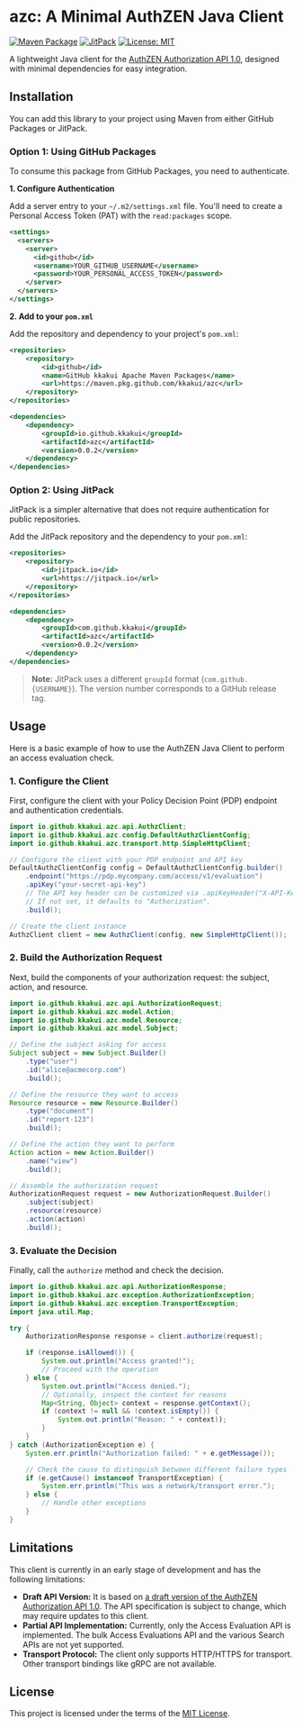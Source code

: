 # azc: A Minimal AuthZEN Java Client

[![Maven Package](https://github.com/kkakui/azc/actions/workflows/maven-publish.yml/badge.svg)](https://github.com/kkakui/azc/actions/workflows/maven-publish.yml)
[![JitPack](https://jitpack.io/v/com.github.kkakui/azc.svg)](https://jitpack.io/#com.github.kkakui/azc)
[![License: MIT](https://img.shields.io/badge/License-MIT-yellow.svg)](https://opensource.org/licenses/MIT)

A lightweight Java client for the [AuthZEN Authorization API 1.0](https://github.com/kkakui/azc/blob/main/docs/authorization-api-1_0_draft_04.md), designed with minimal dependencies for easy integration.

## Installation

You can add this library to your project using Maven from either GitHub Packages or JitPack.

### Option 1: Using GitHub Packages

To consume this package from GitHub Packages, you need to authenticate.

**1. Configure Authentication**

Add a server entry to your `~/.m2/settings.xml` file. You'll need to create a Personal Access Token (PAT) with the `read:packages` scope.

```xml
<settings>
  <servers>
    <server>
      <id>github</id>
      <username>YOUR_GITHUB_USERNAME</username>
      <password>YOUR_PERSONAL_ACCESS_TOKEN</password>
    </server>
  </servers>
</settings>
```

**2. Add to your `pom.xml`**

Add the repository and dependency to your project's `pom.xml`:

```xml
<repositories>
    <repository>
        <id>github</id>
        <name>GitHub kkakui Apache Maven Packages</name>
        <url>https://maven.pkg.github.com/kkakui/azc</url>
    </repository>
</repositories>

<dependencies>
    <dependency>
        <groupId>io.github.kkakui</groupId>
        <artifactId>azc</artifactId>
        <version>0.0.2</version>
    </dependency>
</dependencies>
```

### Option 2: Using JitPack

JitPack is a simpler alternative that does not require authentication for public repositories.

Add the JitPack repository and the dependency to your `pom.xml`:

```xml
<repositories>
    <repository>
        <id>jitpack.io</id>
        <url>https://jitpack.io</url>
    </repository>
</repositories>

<dependencies>
    <dependency>
        <groupId>com.github.kkakui</groupId>
        <artifactId>azc</artifactId>
        <version>0.0.2</version>
    </dependency>
</dependencies>
```
> **Note:** JitPack uses a different `groupId` format (`com.github.{USERNAME}`). The version number corresponds to a GitHub release tag.

## Usage

Here is a basic example of how to use the AuthZEN Java Client to perform an access evaluation check.

### 1. Configure the Client

First, configure the client with your Policy Decision Point (PDP) endpoint and authentication credentials.

```java
import io.github.kkakui.azc.api.AuthzClient;
import io.github.kkakui.azc.config.DefaultAuthzClientConfig;
import io.github.kkakui.azc.transport.http.SimpleHttpClient;

// Configure the client with your PDP endpoint and API key
DefaultAuthzClientConfig config = DefaultAuthzClientConfig.builder()
    .endpoint("https://pdp.mycompany.com/access/v1/evaluation")
    .apiKey("your-secret-api-key")
    // The API key header can be customized via .apiKeyHeader("X-API-Key").
    // If not set, it defaults to "Authorization".
    .build();

// Create the client instance
AuthzClient client = new AuthzClient(config, new SimpleHttpClient());
```

### 2. Build the Authorization Request

Next, build the components of your authorization request: the subject, action, and resource.

```java
import io.github.kkakui.azc.api.AuthorizationRequest;
import io.github.kkakui.azc.model.Action;
import io.github.kkakui.azc.model.Resource;
import io.github.kkakui.azc.model.Subject;

// Define the subject asking for access
Subject subject = new Subject.Builder()
    .type("user")
    .id("alice@acmecorp.com")
    .build();

// Define the resource they want to access
Resource resource = new Resource.Builder()
    .type("document")
    .id("report-123")
    .build();

// Define the action they want to perform
Action action = new Action.Builder()
    .name("view")
    .build();

// Assemble the authorization request
AuthorizationRequest request = new AuthorizationRequest.Builder()
    .subject(subject)
    .resource(resource)
    .action(action)
    .build();
```

### 3. Evaluate the Decision

Finally, call the `authorize` method and check the decision.

```java
import io.github.kkakui.azc.api.AuthorizationResponse;
import io.github.kkakui.azc.exception.AuthorizationException;
import io.github.kkakui.azc.exception.TransportException;
import java.util.Map;

try {
    AuthorizationResponse response = client.authorize(request);

    if (response.isAllowed()) {
        System.out.println("Access granted!");
        // Proceed with the operation
    } else {
        System.out.println("Access denied.");
        // Optionally, inspect the context for reasons
        Map<String, Object> context = response.getContext();
        if (context != null && !context.isEmpty()) {
            System.out.println("Reason: " + context));
        }
    }
} catch (AuthorizationException e) {
    System.err.println("Authorization failed: " + e.getMessage());

    // Check the cause to distinguish between different failure types
    if (e.getCause() instanceof TransportException) {
        System.err.println("This was a network/transport error.");
    } else {
        // Handle other exceptions
    }
}
```

## Limitations

This client is currently in an early stage of development and has the following limitations:

*   **Draft API Version:** It is based on [a draft version of the AuthZEN Authorization API 1.0](https://github.com/kkakui/azc/blob/main/docs/authorization-api-1_0_draft_04.md). The API specification is subject to change, which may require updates to this client.
*   **Partial API Implementation:** Currently, only the Access Evaluation API is implemented. The bulk Access Evaluations API and the various Search APIs are not yet supported.
*   **Transport Protocol:** The client only supports HTTP/HTTPS for transport. Other transport bindings like gRPC are not available.

## License

This project is licensed under the terms of the [MIT License](LICENSE).
